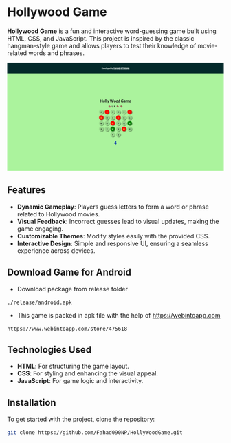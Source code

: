 # Hollywood Game

**Hollywood Game** is a fun and interactive word-guessing game built using HTML, CSS, and JavaScript. This project is inspired by the classic hangman-style game and allows players to test their knowledge of movie-related words and phrases.

![Local Image](./sources/screeshot.jpeg)

## Features

- **Dynamic Gameplay**: Players guess letters to form a word or phrase related to Hollywood movies.
- **Visual Feedback**: Incorrect guesses lead to visual updates, making the game engaging.
- **Customizable Themes**: Modify styles easily with the provided CSS.
- **Interactive Design**: Simple and responsive UI, ensuring a seamless experience across devices.

## Download Game for Android

- Download package from release folder
```
./release/android.apk
```
- This game is packed in apk file with the help of https://webintoapp.com
```
https://www.webintoapp.com/store/475618
```

## Technologies Used

- **HTML**: For structuring the game layout.
- **CSS**: For styling and enhancing the visual appeal.
- **JavaScript**: For game logic and interactivity.

## Installation

To get started with the project, clone the repository:

```bash
git clone https://github.com/Fahad090NP/HollyWoodGame.git
```
